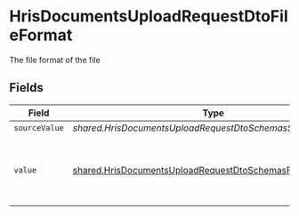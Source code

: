 # HrisDocumentsUploadRequestDtoFileFormat

The file format of the file


## Fields

| Field                                                                                                                                           | Type                                                                                                                                            | Required                                                                                                                                        | Description                                                                                                                                     | Example                                                                                                                                         |
| ----------------------------------------------------------------------------------------------------------------------------------------------- | ----------------------------------------------------------------------------------------------------------------------------------------------- | ----------------------------------------------------------------------------------------------------------------------------------------------- | ----------------------------------------------------------------------------------------------------------------------------------------------- | ----------------------------------------------------------------------------------------------------------------------------------------------- |
| `sourceValue`                                                                                                                                   | *shared.HrisDocumentsUploadRequestDtoSchemasSourceValue*                                                                                        | :heavy_minus_sign:                                                                                                                              | N/A                                                                                                                                             | abc                                                                                                                                             |
| `value`                                                                                                                                         | [shared.HrisDocumentsUploadRequestDtoSchemasFileFormatValue](../../../sdk/models/shared/hrisdocumentsuploadrequestdtoschemasfileformatvalue.md) | :heavy_minus_sign:                                                                                                                              | The file format of the file, expressed as a file extension                                                                                      | pdf                                                                                                                                             |